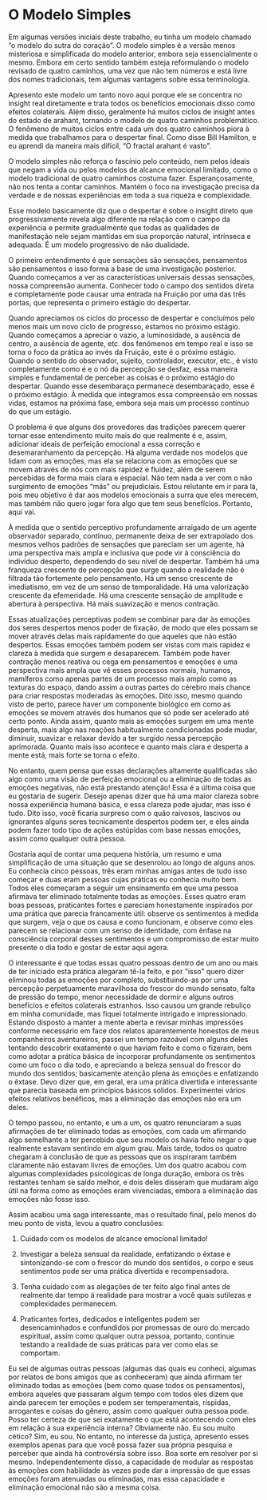 # O Modelo Simples

Em algumas versões iniciais deste trabalho, eu tinha um modelo chamado “o modelo do sutra do coração”. O modelo simples é a versão menos misteriosa e simplificada do modelo anterior, embora seja essencialmente o mesmo. Embora em certo sentido também esteja reformulando o modelo revisado de quatro caminhos, uma vez que não tem números e está livre dos nomes tradicionais, tem algumas vantagens sobre essa terminologia.

Apresento este modelo um tanto novo aqui porque ele se concentra no insight real diretamente e trata todos os benefícios emocionais disso como efeitos colaterais. Além disso, geralmente há muitos ciclos de insight antes do estado de arahant, tornando o modelo de quatro caminhos problemático. O fenômeno de muitos ciclos entre cada um dos quatro caminhos piora à medida que trabalhamos para o despertar final. Como disse Bill Hamilton, e eu aprendi da maneira mais difícil, “O fractal arahant é vasto”.

O modelo simples não reforça o fascínio pelo conteúdo, nem pelos ideais que negam a vida ou pelos modelos de alcance emocional limitado, como o modelo tradicional de quatro caminhos costuma fazer. Esperançosamente, não nos tenta a contar caminhos. Mantém o foco na investigação precisa da verdade e de nossas experiências em toda a sua riqueza e complexidade.

Esse modelo basicamente diz que o despertar é sobre o insight direto que progressivamente revela algo diferente na relação com o campo da experiência e permite gradualmente que todas as qualidades de manifestação nele sejam mantidas em sua proporção natural, intrínseca e adequada. É um modelo progressivo de não dualidade.

O primeiro entendimento é que sensações são sensações, pensamentos são pensamentos e isso forma a base de uma investigação posterior. Quando começamos a ver as características universais dessas sensações, nossa compreensão aumenta. Conhecer todo o campo dos sentidos direta e completamente pode causar uma entrada na Fruição por uma das três portas, que representa o primeiro estágio do despertar.

Quando apreciamos os ciclos do processo de despertar e concluímos pelo menos mais um novo ciclo de progresso, estamos no próximo estágio. Quando começamos a apreciar o vazio, a luminosidade, a ausência de centro, a ausência de agente, etc. dos fenômenos em tempo real e isso se torna o foco da prática ao invés da Fruição, este é o próximo estágio. Quando o sentido do observador, sujeito, controlador, executor, etc., é visto completamente como é e o nó da percepção se desfaz, essa maneira simples e fundamental de perceber as coisas é o próximo estágio do despertar. Quando esse desembaraço permanece desembaraçado, esse é o próximo estágio. À medida que integramos essa compreensão em nossas vidas, estamos na próxima fase, embora seja mais um processo contínuo do que um estágio.

O problema é que alguns dos provedores das tradições parecem querer tornar esse entendimento muito mais do que realmente é e, assim, adicionar ideais de perfeição emocional a essa correção e desemaranhamento da percepção. Há alguma verdade nos modelos que lidam com as emoções, mas ela se relaciona com as emoções que se movem através de nós com mais rapidez e fluidez, além de serem percebidas de forma mais clara e espacial. Não tem nada a ver com o não surgimento de emoções “más” ou prejudiciais. Estou relutante em ir para lá, pois meu objetivo é dar aos modelos emocionais a surra que eles merecem, mas também não quero jogar fora algo que tem seus benefícios. Portanto, aqui vai.

À medida que o sentido perceptivo profundamente arraigado de um agente observador separado, contínuo, permanente deixa de ser extrapolado dos mesmos velhos padrões de sensações que pareciam ser um agente, há uma perspectiva mais ampla e inclusiva que pode vir à consciência do indivíduo desperto, dependendo do seu nível de despertar. Também há uma franqueza crescente de percepção que surge quando a realidade não é filtrada tão fortemente pelo pensamento. Há um senso crescente de imediatismo, em vez de um senso de temporalidade. Há uma valorização crescente da efemeridade. Há uma crescente sensação de amplitude e abertura à perspectiva. Há mais suavização e menos contração.

Essas atualizações perceptivas podem se combinar para dar às emoções dos seres despertos menos poder de fixação, de modo que eles possam se mover através delas mais rapidamente do que aqueles que não estão despertos. Essas emoções também podem ser vistas com mais rapidez e clareza à medida que surgem e desaparecem. Também pode haver contração menos reativa ou cega em pensamentos e emoções e uma perspectiva mais ampla que vê esses processos normais, humanos, mamíferos como apenas partes de um processo mais amplo como as texturas do espaço, dando assim a outras partes do cérebro mais chance para criar respostas moderadas às emoções. Dito isso, mesmo quando visto de perto, parece haver um componente biológico em como as emoções se movem através dos humanos que só pode ser acelerado até certo ponto. Ainda assim, quanto mais as emoções surgem em uma mente desperta, mais algo nas reações habitualmente condicionadas pode mudar, diminuir, suavizar e relaxar devido a ter surgido nessa percepção aprimorada. Quanto mais isso acontece e quanto mais clara e desperta a mente está, mais forte se torna o efeito.

No entanto, quem pensa que essas declarações altamente qualificadas são algo como uma visão de perfeição emocional ou a eliminação de todas as emoções negativas, não está prestando atenção! Essa é a última coisa que eu gostaria de sugerir. Desejo apenas dizer que há uma maior clareza sobre nossa experiência humana básica, e essa clareza pode ajudar, mas isso é tudo. Dito isso, você ficaria surpreso com o quão raivosos, lascivos ou ignorantes alguns seres tecnicamente despertos podem ser, e eles ainda podem fazer todo tipo de ações estúpidas com base nessas emoções, assim como qualquer outra pessoa.

Gostaria aqui de contar uma pequena história, um resumo e uma simplificação de uma situação que se desenrolou ao longo de alguns anos. Eu conhecia cinco pessoas, três eram minhas amigas antes de tudo isso começar e duas eram pessoas cujas práticas eu conhecia muito bem. Todos eles começaram a seguir um ensinamento em que uma pessoa afirmava ter eliminado totalmente todas as emoções. Esses quatro eram boas pessoas, praticantes fortes e pareciam honestamente inspirados por uma prática que parecia francamente útil: observe os sentimentos à medida que surgem, veja o que os causa e como funcionam, e observe como eles parecem se relacionar com um senso de identidade, com ênfase na consciência corporal desses sentimentos e um compromisso de estar muito presente o dia todo e gostar de estar aqui agora.

O interessante é que todas essas quatro pessoas dentro de um ano ou mais de ter iniciado esta prática alegaram tê-la feito, e por "isso" quero dizer eliminou todas as emoções por completo, substituindo-as por uma percepção perpetuamente maravilhosa do frescor do mundo sensato, falta de pressão do tempo, menor necessidade de dormir e alguns outros benefícios e efeitos colaterais estranhos. Isso causou um grande rebuliço em minha comunidade, mas fiquei totalmente intrigado e impressionado. Estando disposto a manter a mente aberta e revisar minhas impressões conforme necessário em face dos relatos aparentemente honestos de meus companheiros aventureiros, passei um tempo razoável com alguns deles tentando descobrir exatamente o que haviam feito e como o fizeram, bem como adotar a prática básica de incorporar profundamente os sentimentos como um foco o dia todo, e apreciando a beleza sensual do frescor do mundo dos sentidos; basicamente atenção plena às emoções e enfatizando o êxtase. Devo dizer que, em geral, era uma prática divertida e interessante que parecia baseada em princípios básicos sólidos. Experimentei vários efeitos relativos benéficos, mas a eliminação das emoções não era um deles.

O tempo passou, no entanto, e um a um, os quatro renunciaram a suas afirmações de ter eliminado todas as emoções, com cada um afirmando algo semelhante a ter percebido que seu modelo os havia feito negar o que realmente estavam sentindo em algum grau. Mais tarde, todos os quatro chegaram à conclusão de que as pessoas que os inspiraram também claramente não estavam livres de emoções. Um dos quatro acabou com algumas complexidades psicológicas de longa duração, embora os três restantes tenham se saído melhor, e dois deles disseram que mudaram algo útil na forma como as emoções eram vivenciadas, embora a eliminação das emoções não fosse isso.

Assim acabou uma saga interessante, mas o resultado final, pelo menos do meu ponto de vista, levou a quatro conclusões:

1. Cuidado com os modelos de alcance emocional limitado!

2. Investigar a beleza sensual da realidade, enfatizando o êxtase e sintonizando-se com o frescor do mundo dos sentidos, o corpo e seus sentimentos pode ser uma prática divertida e recompensadora.

3. Tenha cuidado com as alegações de ter feito algo final antes de realmente dar tempo à realidade para mostrar a você quais sutilezas e complexidades permanecem.

4. Praticantes fortes, dedicados e inteligentes podem ser desencaminhados e confundidos por promessas de ouro do mercado espiritual, assim como qualquer outra pessoa, portanto, continue testando a realidade de suas práticas para ver como elas se comportam.

Eu sei de algumas outras pessoas (algumas das quais eu conheci, algumas por relatos de bons amigos que as conheceram) que ainda afirmam ter eliminado todas as emoções (bem como quase todos os pensamentos), embora aqueles que passaram algum tempo com todos eles dizem que ainda parecem ter emoções e podem ser temperamentais, ríspidas, arrogantes e coisas do gênero, assim como qualquer outra pessoa pode. Posso ter certeza de que sei exatamente o que está acontecendo com eles em relação à sua experiência interna? Obviamente não. Eu sou muito cético? Sim, eu sou. No entanto, no interesse da justiça, apresento esses exemplos apenas para que você possa fazer sua própria pesquisa e perceber que ainda há controvérsia sobre isso. Boa sorte em resolver por si mesmo. Independentemente disso, a capacidade de modular as respostas às emoções com habilidade às vezes pode dar a impressão de que essas emoções foram atenuadas ou eliminadas, mas essa capacidade e eliminação emocional não são a mesma coisa.
